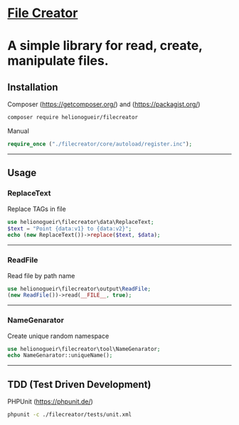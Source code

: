 # [File Creator](https://github.com/helionogueir/filecreator)

A simple library for read, create, manipulate files.
======
## Installation

Composer (https://getcomposer.org/) and (https://packagist.org/)
```sh
composer require helionogueir/filecreator
```
Manual
```php
require_once ("./filecreator/core/autoload/register.inc");
```
------
## Usage

### ReplaceText

Replace TAGs in file
```php
use helionogueir\filecreator\data\ReplaceText;
$text = "Point {data:v1} to {data:v2}";
echo (new ReplaceText())->replace($text, $data);
```
------
### ReadFile

Read file by path name
```php
use helionogueir\filecreator\output\ReadFile;
(new ReadFile())->read(__FILE__, true);
```
------
### NameGenarator

Create unique random namespace
```php
use helionogueir\filecreator\tool\NameGenarator;
echo NameGenarator::uniqueName();
```
------
## TDD (Test Driven Development)

PHPUnit (https://phpunit.de/)
```sh
phpunit -c ./filecreator/tests/unit.xml
```
